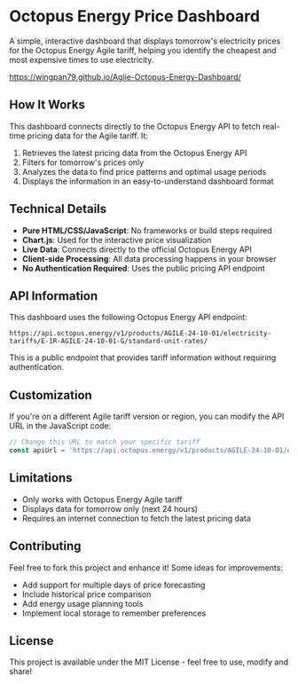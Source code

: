 # Octopus Energy Price Dashboard

A simple, interactive dashboard that displays tomorrow's electricity prices for the Octopus Energy Agile tariff, helping you identify the cheapest and most expensive times to use electricity.

https://wingpan79.github.io/Aglie-Octopus-Energy-Dashboard/

## How It Works

This dashboard connects directly to the Octopus Energy API to fetch real-time pricing data for the Agile tariff. It:

1. Retrieves the latest pricing data from the Octopus Energy API
2. Filters for tomorrow's prices only
3. Analyzes the data to find price patterns and optimal usage periods
4. Displays the information in an easy-to-understand dashboard format

## Technical Details

- **Pure HTML/CSS/JavaScript**: No frameworks or build steps required
- **Chart.js**: Used for the interactive price visualization
- **Live Data**: Connects directly to the official Octopus Energy API
- **Client-side Processing**: All data processing happens in your browser
- **No Authentication Required**: Uses the public pricing API endpoint

## API Information

This dashboard uses the following Octopus Energy API endpoint:
```
https://api.octopus.energy/v1/products/AGILE-24-10-01/electricity-tariffs/E-1R-AGILE-24-10-01-G/standard-unit-rates/
```

This is a public endpoint that provides tariff information without requiring authentication.

## Customization

If you're on a different Agile tariff version or region, you can modify the API URL in the JavaScript code:

```javascript
// Change this URL to match your specific tariff
const apiUrl = 'https://api.octopus.energy/v1/products/AGILE-24-10-01/electricity-tariffs/E-1R-AGILE-24-10-01-G/standard-unit-rates/';
```

## Limitations

- Only works with Octopus Energy Agile tariff
- Displays data for tomorrow only (next 24 hours)
- Requires an internet connection to fetch the latest pricing data

## Contributing

Feel free to fork this project and enhance it! Some ideas for improvements:
- Add support for multiple days of price forecasting
- Include historical price comparison
- Add energy usage planning tools
- Implement local storage to remember preferences

## License

This project is available under the MIT License - feel free to use, modify and share!
